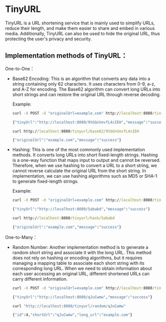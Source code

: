 # TinyURL

TinyURL is a URL shortening service that is mainly used to simplify URLs, reduce their length, and make them easier to share and embed in various media. Additionally, TinyURL can also be used to hide the original URL, thus protecting the user's privacy and security.

## Implementation methods of TinyURL：

One-to-One：

- Base62 Encoding: This is an algorithm that converts any data into a string containing only 62 characters. It uses characters from 0-9, a-z, and A-Z for encoding. The Base62 algorithm can convert long URLs into short strings and can restore the original URL through reverse decoding.

  Example:

  ```cmd
  curl -X POST -d "originalUrl=example.com" http://localhost:8080/tinyurl/base62

  {"tinyUrl":"http://localhost:8080/9tGGnVevfL4sIEH","message":"success"}
  ```

  ```cmd
  curl http://localhost:8080/tinyurl/base62/9tGGnVevfL4sIEH

  {"originalUrl":"example.com","message":"success"}
  ```

- Hashing: This is one of the most commonly used implementation methods. It converts long URLs into short fixed-length strings. Hashing is a one-way function that maps input to output and cannot be reversed. Therefore, when we use hashing to convert a URL to a short string, we cannot reverse calculate the original URL from the short string. In implementation, we can use hashing algorithms such as MD5 or SHA-1 to generate fixed-length strings.

  Example:

  ```cmd
  curl -X POST -d "originalUrl=example.com" http://localhost:8080/tinyurl/hash

  {"tinyUrl":"http://localhost:8080/5ababd","message":"success"}
  ```

  ```cmd
  curl http://localhost:8080/tinyurl/hash/5ababd

  {"originalUrl":"example.com","message":"success"}
  ```

One-to-Many：

- Random Number: Another implementation method is to generate a random short string and associate it with the long URL. This method does not rely on hashing or encoding algorithms, but it requires managing a mapping table to associate each short string with its corresponding long URL.  When we need to obtain information about each user accessing an original URL, different shortened URLs can carry different information.  
    ```cmd
    curl -X POST -d "originalUrl=example.com" http://localhost:8080/tinyurl/random

    {"tinyUrl":"http://localhost:8080/qJuCwmw","message":"success"}
    ```

    ```cmd
    curl "http://localhost:8080/tinyurl/random/qJuCwmw"

    {"id":4,"shortUrl":"qJuCwmw","long_url":"example.com"}
    ```
